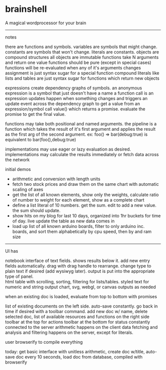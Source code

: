 # brainshell
A magical wordprocessor for your brain



------------

notes


there are functions and symbols. 
variables are symbols that might change. constants are symbols that won't change.
literals are constants.
objects are compound structures
all objects are immutable 
functions take N arguments and return one value
functions should be pure (except in special cases)
functions will be re-evaluated when any of it's arguments changes
assignment is just syntax sugar for a special function
compound literals like lists and tables are just syntax sugar for functions which return new objects

expressions create dependency graphs of symbols.
an anonymous expression is a symbol that just doesn't have a name
a function call is an expression
updates happen when something changes and triggers an update event across the dependency graph
to get a value from an expression/symbol call value() which returns a promise. evaluate the promise to get the
final value.

functions may take both positional and named arguments.
the pipeline is a function which takes the result of it's first argument and applies the result as the first arg of the second argument.
ex:
 foo() => bar(debug:true)
is equivalent to
 bar(foo(),debug:true)

 

implementations may use eager or lazy evaluation as desired.
implementations may calculate the results immediately or fetch data across the network


initial demos
* arithmetic and conversion with length units
* fetch two stock prices and draw them on the same chart with automatic scaling of axes
* get the list of all known elements, show only the weights, calculate ratio of number to weight for each element, show as a complete chart
* define a list literal of 10 numbers. get the sum. edit to add a new value. the sum should update.
* show hits on my blog for last 10 days, organized into 1hr buckets for time of day. live update the table as new data comes in
* load up list of all known arduino boards, filter to only arduino inc. boards, and sort them alphabetically by cpu speed, then by and ram size

--------
UI has

notebook interface of text fields. shows results below it.  add new entry fields automatically. drag with drag handle to rearrange. change type
to plain text if desired (add wysiwyg later). output is put into the appropriate type of panel.  
html table with scrolling, sorting, filtering for lists/tables.
styled text for numeric and string output
chart, svg, webgl, or canvas outputs as needed

when an existing doc is loaded, evaluate from top to bottom with promises


list of existing documents on the left side.
auto-save constantly. go back in time if desired with a toolbar command. add new doc w/ name, delete selected doc, 
list of available resources and functions on the right side
toolbar at the top for actions
toolbar at the bottom for status
constantly connected to the server
arithmetic happens on the client
data fetching and analysis and filtering happens on the server, except for literals.




user browserify to compile everything

today: get basic interface with unitless arithmetic, 
create doc w/title, 
auto-save doc every 10 seconds, 
load doc from database, 
compiled with browserify 






